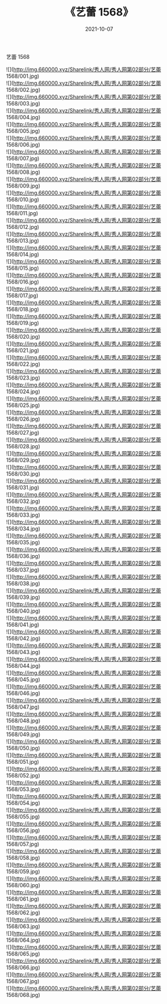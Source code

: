 ﻿---
layout: post
title:  《艺蕾 1568》
date:   2021-10-07
img: http://img.660000.xyz/Sharelink/秀人网/秀人网第02部分/艺蕾 1568/000.jpg
categories: [美女, 清纯, 唯美]
---

艺蕾 1568

  ![](http://img.660000.xyz/Sharelink/秀人网/秀人网第02部分/艺蕾 1568/001.jpg) <br> ![](http://img.660000.xyz/Sharelink/秀人网/秀人网第02部分/艺蕾 1568/002.jpg) <br> ![](http://img.660000.xyz/Sharelink/秀人网/秀人网第02部分/艺蕾 1568/003.jpg) <br> ![](http://img.660000.xyz/Sharelink/秀人网/秀人网第02部分/艺蕾 1568/004.jpg) <br> ![](http://img.660000.xyz/Sharelink/秀人网/秀人网第02部分/艺蕾 1568/005.jpg) <br> ![](http://img.660000.xyz/Sharelink/秀人网/秀人网第02部分/艺蕾 1568/006.jpg) <br> ![](http://img.660000.xyz/Sharelink/秀人网/秀人网第02部分/艺蕾 1568/007.jpg) <br> ![](http://img.660000.xyz/Sharelink/秀人网/秀人网第02部分/艺蕾 1568/008.jpg) <br> ![](http://img.660000.xyz/Sharelink/秀人网/秀人网第02部分/艺蕾 1568/009.jpg) <br> ![](http://img.660000.xyz/Sharelink/秀人网/秀人网第02部分/艺蕾 1568/010.jpg) <br> ![](http://img.660000.xyz/Sharelink/秀人网/秀人网第02部分/艺蕾 1568/011.jpg) <br> ![](http://img.660000.xyz/Sharelink/秀人网/秀人网第02部分/艺蕾 1568/012.jpg) <br> ![](http://img.660000.xyz/Sharelink/秀人网/秀人网第02部分/艺蕾 1568/013.jpg) <br> ![](http://img.660000.xyz/Sharelink/秀人网/秀人网第02部分/艺蕾 1568/014.jpg) <br> ![](http://img.660000.xyz/Sharelink/秀人网/秀人网第02部分/艺蕾 1568/015.jpg) <br> ![](http://img.660000.xyz/Sharelink/秀人网/秀人网第02部分/艺蕾 1568/016.jpg) <br> ![](http://img.660000.xyz/Sharelink/秀人网/秀人网第02部分/艺蕾 1568/017.jpg) <br> ![](http://img.660000.xyz/Sharelink/秀人网/秀人网第02部分/艺蕾 1568/018.jpg) <br> ![](http://img.660000.xyz/Sharelink/秀人网/秀人网第02部分/艺蕾 1568/019.jpg) <br> ![](http://img.660000.xyz/Sharelink/秀人网/秀人网第02部分/艺蕾 1568/020.jpg) <br> ![](http://img.660000.xyz/Sharelink/秀人网/秀人网第02部分/艺蕾 1568/021.jpg) <br> ![](http://img.660000.xyz/Sharelink/秀人网/秀人网第02部分/艺蕾 1568/022.jpg) <br> ![](http://img.660000.xyz/Sharelink/秀人网/秀人网第02部分/艺蕾 1568/023.jpg) <br> ![](http://img.660000.xyz/Sharelink/秀人网/秀人网第02部分/艺蕾 1568/024.jpg) <br> ![](http://img.660000.xyz/Sharelink/秀人网/秀人网第02部分/艺蕾 1568/025.jpg) <br> ![](http://img.660000.xyz/Sharelink/秀人网/秀人网第02部分/艺蕾 1568/026.jpg) <br> ![](http://img.660000.xyz/Sharelink/秀人网/秀人网第02部分/艺蕾 1568/027.jpg) <br> ![](http://img.660000.xyz/Sharelink/秀人网/秀人网第02部分/艺蕾 1568/028.jpg) <br> ![](http://img.660000.xyz/Sharelink/秀人网/秀人网第02部分/艺蕾 1568/029.jpg) <br> ![](http://img.660000.xyz/Sharelink/秀人网/秀人网第02部分/艺蕾 1568/030.jpg) <br> ![](http://img.660000.xyz/Sharelink/秀人网/秀人网第02部分/艺蕾 1568/031.jpg) <br> ![](http://img.660000.xyz/Sharelink/秀人网/秀人网第02部分/艺蕾 1568/032.jpg) <br> ![](http://img.660000.xyz/Sharelink/秀人网/秀人网第02部分/艺蕾 1568/033.jpg) <br> ![](http://img.660000.xyz/Sharelink/秀人网/秀人网第02部分/艺蕾 1568/034.jpg) <br> ![](http://img.660000.xyz/Sharelink/秀人网/秀人网第02部分/艺蕾 1568/035.jpg) <br> ![](http://img.660000.xyz/Sharelink/秀人网/秀人网第02部分/艺蕾 1568/036.jpg) <br> ![](http://img.660000.xyz/Sharelink/秀人网/秀人网第02部分/艺蕾 1568/037.jpg) <br> ![](http://img.660000.xyz/Sharelink/秀人网/秀人网第02部分/艺蕾 1568/038.jpg) <br> ![](http://img.660000.xyz/Sharelink/秀人网/秀人网第02部分/艺蕾 1568/039.jpg) <br> ![](http://img.660000.xyz/Sharelink/秀人网/秀人网第02部分/艺蕾 1568/040.jpg) <br> ![](http://img.660000.xyz/Sharelink/秀人网/秀人网第02部分/艺蕾 1568/041.jpg) <br> ![](http://img.660000.xyz/Sharelink/秀人网/秀人网第02部分/艺蕾 1568/042.jpg) <br> ![](http://img.660000.xyz/Sharelink/秀人网/秀人网第02部分/艺蕾 1568/043.jpg) <br> ![](http://img.660000.xyz/Sharelink/秀人网/秀人网第02部分/艺蕾 1568/044.jpg) <br> ![](http://img.660000.xyz/Sharelink/秀人网/秀人网第02部分/艺蕾 1568/045.jpg) <br> ![](http://img.660000.xyz/Sharelink/秀人网/秀人网第02部分/艺蕾 1568/046.jpg) <br> ![](http://img.660000.xyz/Sharelink/秀人网/秀人网第02部分/艺蕾 1568/047.jpg) <br> ![](http://img.660000.xyz/Sharelink/秀人网/秀人网第02部分/艺蕾 1568/048.jpg) <br> ![](http://img.660000.xyz/Sharelink/秀人网/秀人网第02部分/艺蕾 1568/049.jpg) <br> ![](http://img.660000.xyz/Sharelink/秀人网/秀人网第02部分/艺蕾 1568/050.jpg) <br> ![](http://img.660000.xyz/Sharelink/秀人网/秀人网第02部分/艺蕾 1568/051.jpg) <br> ![](http://img.660000.xyz/Sharelink/秀人网/秀人网第02部分/艺蕾 1568/052.jpg) <br> ![](http://img.660000.xyz/Sharelink/秀人网/秀人网第02部分/艺蕾 1568/053.jpg) <br> ![](http://img.660000.xyz/Sharelink/秀人网/秀人网第02部分/艺蕾 1568/054.jpg) <br> ![](http://img.660000.xyz/Sharelink/秀人网/秀人网第02部分/艺蕾 1568/055.jpg) <br> ![](http://img.660000.xyz/Sharelink/秀人网/秀人网第02部分/艺蕾 1568/056.jpg) <br> ![](http://img.660000.xyz/Sharelink/秀人网/秀人网第02部分/艺蕾 1568/057.jpg) <br> ![](http://img.660000.xyz/Sharelink/秀人网/秀人网第02部分/艺蕾 1568/058.jpg) <br> ![](http://img.660000.xyz/Sharelink/秀人网/秀人网第02部分/艺蕾 1568/059.jpg) <br> ![](http://img.660000.xyz/Sharelink/秀人网/秀人网第02部分/艺蕾 1568/060.jpg) <br> ![](http://img.660000.xyz/Sharelink/秀人网/秀人网第02部分/艺蕾 1568/061.jpg) <br> ![](http://img.660000.xyz/Sharelink/秀人网/秀人网第02部分/艺蕾 1568/062.jpg) <br> ![](http://img.660000.xyz/Sharelink/秀人网/秀人网第02部分/艺蕾 1568/063.jpg) <br> ![](http://img.660000.xyz/Sharelink/秀人网/秀人网第02部分/艺蕾 1568/064.jpg) <br> ![](http://img.660000.xyz/Sharelink/秀人网/秀人网第02部分/艺蕾 1568/065.jpg) <br> ![](http://img.660000.xyz/Sharelink/秀人网/秀人网第02部分/艺蕾 1568/066.jpg) <br> ![](http://img.660000.xyz/Sharelink/秀人网/秀人网第02部分/艺蕾 1568/067.jpg) <br> ![](http://img.660000.xyz/Sharelink/秀人网/秀人网第02部分/艺蕾 1568/068.jpg) <br>